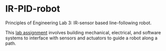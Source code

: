 # IR-PID-robot
Principles of Engineering Lab 3: IR-sensor based line-following robot.

This [lab assignment](http://poe.olin.edu/lab3.html) involves building mechanical, electrical, and software systems to interface with sensors and actuators to guide a robot along a path. 
